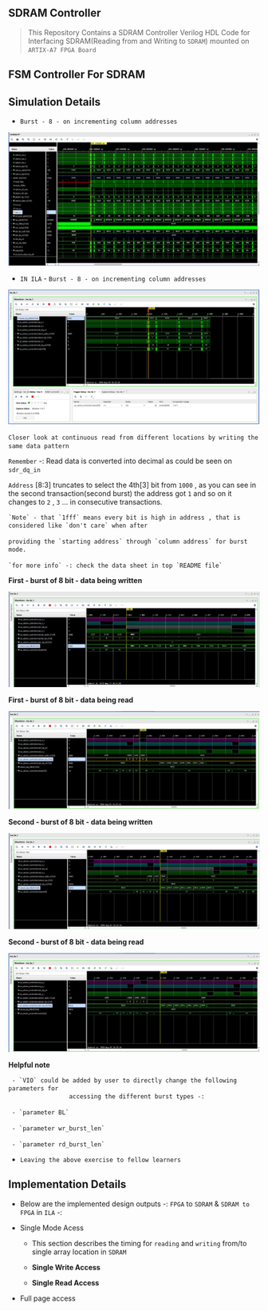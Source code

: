 ## SDRAM Controller

> This Repository Contains a SDRAM Controller Verilog HDL Code for Interfacing SDRAM(Reading from and Writing to `SDRAM`)
  mounted on `ARTIX-A7 FPGA Board`


## FSM Controller For SDRAM



## Simulation Details


   - `Burst - 8 - on incrementing column addresses`

  ![SIM_BURST_8](sim_img/sim_burst_8_continuous.jpg)  

   - `IN ILA` - `Burst - 8 - on incrementing column addresses`
  
   ![W_1](sim_img/burst_8_cnt_1.jpg)
   
  `Closer look at continuous read from different locations by writing the same data pattern`
  
  `Remember` -: Read data is converted into decimal as could be seen on `sdr_dq_in`

   `Address` [8:3] truncates to select the 4th[3] bit from `1000` , as you can see in the second transaction(second burst)
    the address got `1` and so on it changes to `2` , `3` ... in consecutive transactions. 

    `Note` - that `1fff` means every bit is high in address , that is considered like `don't care` when after 

    providing the `starting address` through `column address` for burst mode.

    `for more info` -: check the data sheet in top `README file`

  **First - burst of 8 bit - data being written**

  ![W_2](sim_img/burst_8_cnt_wr.jpg)

  **First - burst of 8 bit - data being read**

  ![W_3](sim_img/burst_8_cnt_rd.jpg)

  **Second - burst of 8 bit - data being written**

  ![W_2](sim_img/burst_8_cnt_wr_2.jpg)

  **Second - burst of 8 bit - data being read**

  ![W_3](sim_img/burst_8_cnt_rd_2.jpg)
   
 
 
  **Helpful note** 
     
     - `VIO` could be added by user to directly change the following parameters for 
                     accessing the different burst types -: 

     - `parameter BL` 
     
     - `parameter wr_burst_len` 
     
     - `parameter rd_burst_len` 

 - `Leaving the above exercise to fellow learners`  


## Implementation Details

  - Below are the implemented design outputs -: `FPGA` to `SDRAM` & `SDRAM to FPGA` in `ILA` -: 

  - Single Mode Acess
  
    - This section describes the timing for `reading` and `writing` from/to single array location in `SDRAM`



    - **Single Write Access**




    - **Single Read Access**






  
       

 

  - Full page access